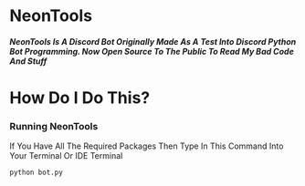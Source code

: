 # NeonTools
##### NeonTools Is A Discord Bot Originally Made As A Test Into Discord Python Bot Programming. Now Open Source To The Public To Read My Bad Code And Stuff


# How Do I Do This?

### Running NeonTools

If You Have All The Required Packages Then Type In This Command Into Your Terminal Or IDE Terminal

```
python bot.py
```
